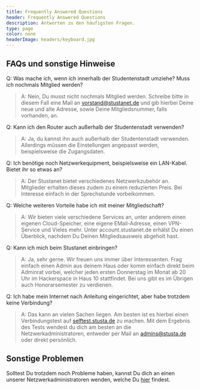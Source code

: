 ```yaml
---
title: Frequently Answered Questions
header: Frequently Answered Questions
description: Antworten zu den häufigsten Fragen.
type: page
color: none
headerImage: headers/keyboard.jpg
---
```


## FAQs und sonstige Hinweise

Q: Was mache ich, wenn ich innerhalb der Studentenstadt umziehe? Muss ich nochmals Mitglied werden?

> A: Nein, Du musst nicht nochmals Mitglied werden. Schreibe bitte in diesem Fall eine Mail an vorstand@stustanet.de und gib hierbei Deine neue und alte Adresse, sowie Deine Mitgliedsnummer, falls vorhanden, an.

Q: Kann ich den Router auch außerhalb der Studentenstadt verwenden?

> A: Ja, du kannst ihn auch außerhalb der Studentenstadt verwenden. Allerdings müssen die Einstellungen angepasst werden, beispielsweise die Zugangsdaten.

Q: Ich benötige noch Netzwerkequipment, beispielsweise ein LAN-Kabel. Bietet ihr so etwas an?

> A: Der Stustanet bietet verschiedenes Netzwerkzubehör an. Mitglieder erhalten dieses zudem zu einem reduzierten Preis. Bei Interesse einfach in der Sprechstunde vorbeikommen.

Q: Welche weiteren Vorteile habe ich mit meiner Mitgliedschaft?

> A: Wir bieten viele verschiedene Services an, unter anderem einen eigenen Cloud-Speicher, eine eigene EMail-Adresse, einen VPN-Service und Vieles mehr. Unter account.stustanet.de erhälst Du einen Überblick, nachdem Du Deinen Mitgliedsausweis abgeholt hast.

Q: Kann ich mich beim Stustanet einbringen?

> A: Ja, sehr gerne. Wir freuen uns immer über Interessenten. Frag einfach einen Admin aus deinem Haus oder komm einfach direkt beim Adminrat vorbei, welcher jeden ersten Donnerstag im Monat ab 20 Uhr im Hackerspace in Haus 10 stattfindet. Bei uns gibt es im Übrigen auch Honorarsemester zu verdienen.

Q: Ich habe mein Internet nach Anleitung eingerichtet, aber habe trotzdem keine Verbindung?

> A: Das kann an vielen Sachen liegen. Am besten ist es hierbei einen Verbindungstest auf [selftest.stusta.de](selftest.stusta.de) zu machen. Mit dem Ergebnis des Tests wendest du dich am besten an die Netzwerkadministratoren, entweder per Mail an admins@stusta.de oder direkt persönlich.

## Sonstige Problemen

Solltest Du trotzdem noch Probleme haben, kannst Du dich an einen unserer Netzwerkadministratoren wenden, welche Du [hier](https://dokumente.stusta.de/adminliste/adminliste.html "Liste der Netzwerkadministratoren") findest.
